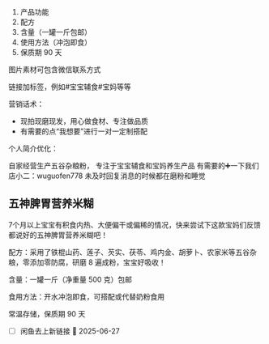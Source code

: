 1. 产品功能
2. 配方
3. 含量（一罐一斤包邮）
4. 使用方法（冲泡即食）
5. 保质期 90 天

图片素材可包含微信联系方式

链接加标签，例如#宝宝辅食#宝妈等等

营销话术：

- 现拍现磨现发，用心做食材、专注做品质
- 有需要的点“我想要”进行一对一定制搭配

个人简介优化：

自家经营生产五谷杂粮粉，
专注于宝宝辅食和宝妈养生产品
有需要的➕一下我们店小二：wuguofen778
未及时回复消息的时候都在磨粉和睡觉


## 五神脾胃营养米糊

7个月以上宝宝有积食内热、大便偏干或偏稀的情况，快来尝试下这款宝妈们反馈都说好的五神脾胃营养米糊吧！

配方：采用了铁棍山药、莲子、芡实、茯苓、鸡内金、胡萝卜、农家米等五谷杂粮，零添加零防腐，研磨 8 遍成粉，宝宝好吸收！

含量：一罐一斤（净重量 500 克）包邮

食用方法：开水冲泡即食，可搭配或代替奶粉食用

常温存储，保质期 90 天

- [ ] 闲鱼去上新链接 📅 2025-06-27 